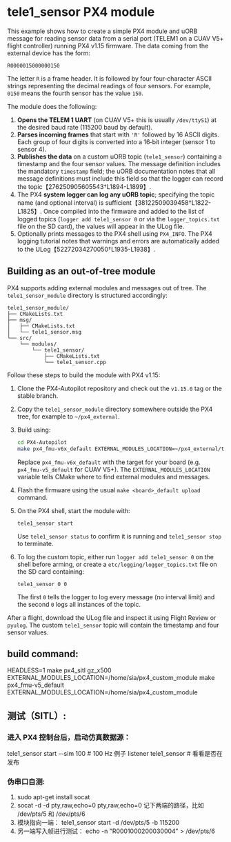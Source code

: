 # tele1_sensor PX4 module

This example shows how to create a simple PX4 module and uORB message for
reading sensor data from a serial port (TELEM1 on a CUAV V5+ flight
controller) running PX4 v1.15 firmware.  The data coming from the
external device has the form:

```
R0000015000000150
```

The letter `R` is a frame header.  It is followed by four
four‑character ASCII strings representing the decimal readings of four
sensors.  For example, `0150` means the fourth sensor has the value
`150`.

The module does the following:

1. **Opens the TELEM 1 UART** (on CUAV V5+ this is usually `/dev/ttyS1`) at
   the desired baud rate (115200 baud by default).
2. **Parses incoming frames** that start with `'R'` followed by 16 ASCII
   digits.  Each group of four digits is converted into a 16‑bit
   integer (sensor 1 to sensor 4).
3. **Publishes the data** on a custom uORB topic (`tele1_sensor`)
   containing a timestamp and the four sensor values.  The message
   definition includes the mandatory `timestamp` field; the uORB
   documentation notes that all message definitions must include this
   field so that the logger can record the topic【276250905605543†L1894-L1899】.
4. The PX4 **system logger can log any uORB topic**; specifying the
   topic name (and optional interval) is sufficient【38122509039458†L1822-L1825】.  Once
   compiled into the firmware and added to the list of logged topics
   (`logger add tele1_sensor 0` or via the `logger_topics.txt` file on
   the SD card), the values will appear in the ULog file.
5. Optionally prints messages to the PX4 shell using `PX4_INFO`.  The
   PX4 logging tutorial notes that warnings and errors are automatically
   added to the ULog【52272034270050†L1935-L1938】.

## Building as an out‑of‑tree module

PX4 supports adding external modules and messages out of tree.  The
`tele1_sensor_module` directory is structured accordingly:

```
tele1_sensor_module/
├── CMakeLists.txt
├── msg/
│   ├── CMakeLists.txt
│   └── tele1_sensor.msg
└── src/
    └── modules/
        └── tele1_sensor/
            ├── CMakeLists.txt
            └── tele1_sensor.cpp
```

Follow these steps to build the module with PX4 v1.15:

1. Clone the PX4‑Autopilot repository and check out the `v1.15.0` tag
   or the stable branch.
2. Copy the `tele1_sensor_module` directory somewhere outside the PX4
   tree, for example to `~/px4_external`.
3. Build using:

   ```sh
   cd PX4-Autopilot
   make px4_fmu-v6x_default EXTERNAL_MODULES_LOCATION=~/px4_external/tele1_sensor_module
   ```

   Replace `px4_fmu-v6x_default` with the target for your board (e.g.
   `px4_fmu-v5_default` for CUAV V5+).  The `EXTERNAL_MODULES_LOCATION`
   variable tells CMake where to find external modules and messages.
4. Flash the firmware using the usual `make <board>_default upload`
   command.
5. On the PX4 shell, start the module with:

   ```
   tele1_sensor start
   ```

   Use `tele1_sensor status` to confirm it is running and
   `tele1_sensor stop` to terminate.

6. To log the custom topic, either run `logger add tele1_sensor 0` on
   the shell before arming, or create a `etc/logging/logger_topics.txt`
   file on the SD card containing:

   ```
   tele1_sensor 0 0
   ```

   The first `0` tells the logger to log every message (no interval
   limit) and the second `0` logs all instances of the topic.

After a flight, download the ULog file and inspect it using Flight
Review or `pyulog`.  The custom `tele1_sensor` topic will contain the
timestamp and four sensor values.

## build command: 
HEADLESS=1 make px4_sitl gz_x500 EXTERNAL_MODULES_LOCATION=/home/sia/px4_custom_module
make px4_fmu-v5_default EXTERNAL_MODULES_LOCATION=/home/sia/px4_custom_module

## 测试（SITL）:
### 进入 PX4 控制台后，启动仿真数据源：
tele1_sensor start --sim 100   # 100 Hz 例子
listener tele1_sensor          # 看看是否在发布
### 伪串口自测:
1. sudo apt-get install socat
2. socat -d -d pty,raw,echo=0 pty,raw,echo=0
记下两端的路径，比如 /dev/pts/5 和 /dev/pts/6
3. 模块指向一端：
tele1_sensor start -d /dev/pts/5 -b 115200
4. 另一端写入帧进行测试：
echo -n "R0001000200030004" > /dev/pts/6
